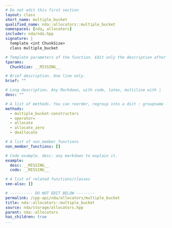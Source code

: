 ```yaml
---
# Do not edit this first section
layout: class
short_name: multiple_bucket
qualified_name: nda::allocators::multiple_bucket
namespaces: [nda, allocators]
includer: nda/nda.hpp
signature: |
  template <int ChunkSize>
  class multiple_bucket

# Template parameters of the function. Edit only the description after the :
tparams:
  ChunkSize: __MISSING__

# Brief description. One line only.
brief: ""

# Long description. Any Markdown, with code, latex, multiline with |
desc: ""

# A list of methods. You can reorder, regroup into a dict : groupname -> list
methods:
  - multiple_bucket-constructors
  - operator=
  - allocate
  - allocate_zero
  - deallocate

# A list of non_member_functions
non_member_functions: []

# Code example. desc: any markdown to explain it.
example:
  desc: __MISSING__
  code: __MISSING__

# A list of related functions/classes
see-also: []

# ---------- DO NOT EDIT BELOW --------
permalink: /cpp-api/nda/allocators/multiple_bucket
title: nda::allocators::multiple_bucket
source: nda/storage/allocators.hpp
parent: nda::allocators
has_children: true
...
```


